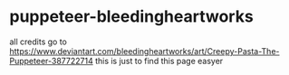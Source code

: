 # puppeteer-bleedingheartworks
all credits go to https://www.deviantart.com/bleedingheartworks/art/Creepy-Pasta-The-Puppeteer-387722714 this is just to find this page easyer

